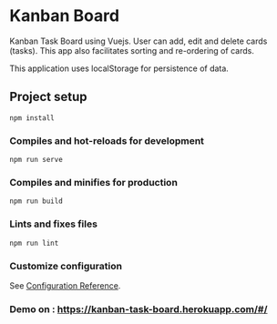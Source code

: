 # Kanban Board

Kanban Task Board using Vuejs. User can add, edit and delete cards (tasks). This app also
facilitates sorting and re-ordering of cards.

This application uses localStorage for persistence of data.

## Project setup
```
npm install
```

### Compiles and hot-reloads for development
```
npm run serve
```

### Compiles and minifies for production
```
npm run build
```

### Lints and fixes files
```
npm run lint
```

### Customize configuration
See [Configuration Reference](https://cli.vuejs.org/config/).

### Demo on : https://kanban-task-board.herokuapp.com/#/
